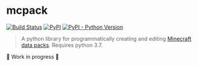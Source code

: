 # mcpack

[![Build Status](https://travis-ci.com/vberlier/mcpack.svg?branch=master)](https://travis-ci.com/vberlier/mcpack)
[![PyPI](https://img.shields.io/pypi/v/mcpack.svg)](https://pypi.org/project/mcpack/)
[![PyPI - Python Version](https://img.shields.io/pypi/pyversions/mcpack.svg)](https://pypi.org/project/mcpack/)

> A python library for programmatically creating and editing [Minecraft data packs](https://minecraft.gamepedia.com/Data_pack). Requires python 3.7.

:construction: Work in progress :construction:

